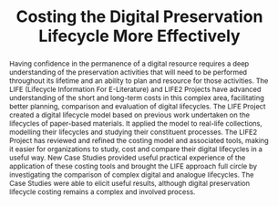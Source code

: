 ---
abstract: Having confidence in the permanence of a digital resource requires a deep
  understanding of the preservation activities that will need to be performed throughout
  its lifetime and an ability to plan and resource for those activities. The LIFE
  (Lifecycle Information For E-Literature) and LIFE2 Projects have advanced understanding
  of the short and long-term costs in this complex area, facilitating better planning,
  comparison and evaluation of digital lifecycles. The LIFE Project created a digital
  lifecycle model based on previous work undertaken on the lifecycles of paper-based
  materials. It applied the model to real-life collections, modelling their lifecycles
  and studying their constituent processes. The LIFE2 Project has reviewed and refined
  the costing model and associated tools, making it easier for organizations to study,
  cost and compare their digital lifecycles in a useful way. New Case Studies provided
  useful practical experience of the application of these costing tools and brought
  the LIFE approach full circle by investigating the comparison of complex digital
  and analogue lifecycles. The Case Studies were able to elicit useful results, although
  digital preservation lifecycle costing remains a complex and involved process.
creators:
- Wheatley, Paul
date: null
document_url: https://services.phaidra.univie.ac.at/api/object/o:294138/download
grand_parent: iPRES
institutions: []
keywords:
- london
landing_page_url: https://phaidra.univie.ac.at/o:294138
language: eng
layout: publication
license: CC BY-SA 3.0 AT
notes_url: null
parent: iPRES 2008
publication_type: paper
size: 41055
slides_url: null
source_name: iPRES
title: Costing the Digital Preservation Lifecycle More Effectively
year: 2008
---